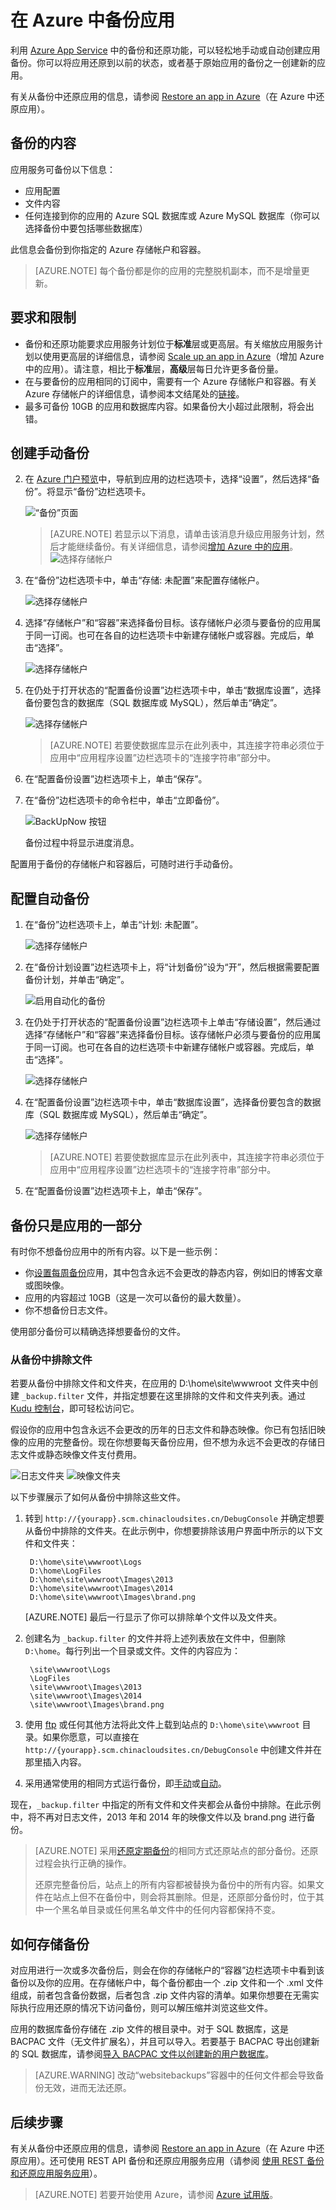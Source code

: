<properties 
	pageTitle="在 Azure 中备份应用" 
	description="了解如何在 Azure App Service 中创建应用备份。" 
	services="app-service" 
	documentationCenter="" 
	authors="cephalin" 
	manager="wpickett" 
	editor="jimbe"/>

<tags 
	ms.service="app-service" 
	ms.workload="na" 
	ms.tgt_pltfrm="na" 
	ms.devlang="na" 
	ms.topic="article" 
	ms.date="07/06/2016" 
	wacn.date="12/12/2016" 
	ms.author="cephalin"/>

# 在 Azure 中备份应用


利用 [Azure App Service](/documentation/articles/app-service-value-prop-what-is/) 中的备份和还原功能，可以轻松地手动或自动创建应用备份。你可以将应用还原到以前的状态，或者基于原始应用的备份之一创建新的应用。

有关从备份中还原应用的信息，请参阅 [Restore an app in Azure](/documentation/articles/web-sites-restore/)（在 Azure 中还原应用）。

## <a name="whatsbackedup"></a>备份的内容 
应用服务可备份以下信息：

* 应用配置
* 文件内容
* 任何连接到你的应用的 Azure SQL 数据库或 Azure MySQL 数据库（你可以选择备份中要包括哪些数据库）

此信息会备份到你指定的 Azure 存储帐户和容器。

> [AZURE.NOTE] 每个备份都是你的应用的完整脱机副本，而不是增量更新。

## <a name="requirements"></a>要求和限制

* 备份和还原功能要求应用服务计划位于**标准**层或更高层。有关缩放应用服务计划以使用更高层的详细信息，请参阅 [Scale up an app in Azure](/documentation/articles/web-sites-scale/)（增加 Azure 中的应用）。请注意，相比于**标准**层，**高级**层每日允许更多备份量。
* 在与要备份的应用相同的订阅中，需要有一个 Azure 存储帐户和容器。有关 Azure 存储帐户的详细信息，请参阅本文结尾处的[链接](#moreaboutstorage)。
* 最多可备份 10GB 的应用和数据库内容。如果备份大小超过此限制，将会出错。

## <a name="manualbackup" id="create-a-manual-backup"></a>创建手动备份

2. 在 [Azure 门户预览](https://portal.azure.cn)中，导航到应用的边栏选项卡，选择“设置”，然后选择“备份”。将显示“备份”边栏选项卡。
	
	![“备份”页面][ChooseBackupsPage]

	>[AZURE.NOTE] 若显示以下消息，请单击该消息升级应用服务计划，然后才能继续备份。有关详细信息，请参阅[增加 Azure 中的应用](/documentation/articles/web-sites-scale/)。![选择存储帐户](./media/web-sites-backup/01UpgradePlan.png)

3. 在“备份”边栏选项卡中，单击“存储: 未配置”来配置存储帐户。

	![选择存储帐户][ChooseStorageAccount]
	
4. 选择“存储帐户”和“容器”来选择备份目标。该存储帐户必须与要备份的应用属于同一订阅。也可在各自的边栏选项卡中新建存储帐户或容器。完成后，单击“选择”。
	
	![选择存储帐户](./media/web-sites-backup/02ChooseStorageAccount1.png)
	
5. 在仍处于打开状态的“配置备份设置”边栏选项卡中，单击“数据库设置”，选择备份要包含的数据库（SQL 数据库或 MySQL），然后单击“确定”。

	![选择存储帐户](./media/web-sites-backup/03ConfigureDatabase.png)

	> [AZURE.NOTE] 	若要使数据库显示在此列表中，其连接字符串必须位于应用中“应用程序设置”边栏选项卡的“连接字符串”部分中。

6. 在“配置备份设置”边栏选项卡上，单击“保存”。

7. 在“备份”边栏选项卡的命令栏中，单击“立即备份”。
	
	![BackUpNow 按钮][BackUpNow]
	
	备份过程中将显示进度消息。

配置用于备份的存储帐户和容器后，可随时进行手动备份。

## <a name="automatedbackups" id="configure-automated-backups"></a>配置自动备份

1. 在“备份”边栏选项卡上，单击“计划: 未配置”。

	![选择存储帐户](./media/web-sites-backup/05ScheduleBackup.png)
	
1. 在“备份计划设置”边栏选项卡上，将“计划备份”设为“开”，然后根据需要配置备份计划，并单击“确定”。
	
	![启用自动化的备份][SetAutomatedBackupOn]
	
4. 在仍处于打开状态的“配置备份设置”边栏选项卡上单击“存储设置”，然后通过选择“存储帐户”和“容器”来选择备份目标。该存储帐户必须与要备份的应用属于同一订阅。也可在各自的边栏选项卡中新建存储帐户或容器。完成后，单击“选择”。
	
	![选择存储帐户](./media/web-sites-backup/02ChooseStorageAccount1.png)
	
5. 在“配置备份设置”边栏选项卡中，单击“数据库设置”，选择备份要包含的数据库（SQL 数据库或 MySQL），然后单击“确定”。

	![选择存储帐户](./media/web-sites-backup/03ConfigureDatabase.png)

	> [AZURE.NOTE] 	若要使数据库显示在此列表中，其连接字符串必须位于应用中“应用程序设置”边栏选项卡的“连接字符串”部分中。

6. 在“配置备份设置”边栏选项卡上，单击“保存”。

## <a name="partialbackups"></a>备份只是应用的一部分

有时你不想备份应用中的所有内容。以下是一些示例：

-	你[设置每周备份](/documentation/articles/web-sites-backup/#configure-automated-backups)应用，其中包含永远不会更改的静态内容，例如旧的博客文章或图映像。
-	应用的内容超过 10GB（这是一次可以备份的最大数量）。
-	你不想备份日志文件。

使用部分备份可以精确选择想要备份的文件。

### 从备份中排除文件

若要从备份中排除文件和文件夹，在应用的 D:\\home\\site\\wwwroot 文件夹中创建 `_backup.filter` 文件，并指定想要在这里排除的文件和文件夹列表。通过 [Kudu 控制台](https://github.com/projectkudu/kudu/wiki/Kudu-console)，即可轻松访问它。

假设你的应用中包含永远不会更改的历年的日志文件和静态映像。你已有包括旧映像的应用的完整备份。现在你想要每天备份应用，但不想为永远不会更改的存储日志文件或静态映像文件支付费用。

![日志文件夹][LogsFolder] ![映像文件夹][ImagesFolder]
	
以下步骤展示了如何从备份中排除这些文件。

1. 转到 `http://{yourapp}.scm.chinacloudsites.cn/DebugConsole` 并确定想要从备份中排除的文件夹。在此示例中，你想要排除该用户界面中所示的以下文件和文件夹：

		D:\home\site\wwwroot\Logs
		D:\home\LogFiles
		D:\home\site\wwwroot\Images\2013
		D:\home\site\wwwroot\Images\2014
		D:\home\site\wwwroot\Images\brand.png

	[AZURE.NOTE] 最后一行显示了你可以排除单个文件以及文件夹。

2. 创建名为 `_backup.filter` 的文件并将上述列表放在文件中，但删除 `D:\home`。每行列出一个目录或文件。文件的内容应为：

	    \site\wwwroot\Logs
	    \LogFiles
	    \site\wwwroot\Images\2013
	    \site\wwwroot\Images\2014
	    \site\wwwroot\Images\brand.png

3. 使用 [ftp](/documentation/articles/web-sites-deploy/#ftp) 或任何其他方法将此文件上载到站点的 `D:\home\site\wwwroot` 目录。如果你愿意，可以直接在 `http://{yourapp}.scm.chinacloudsites.cn/DebugConsole` 中创建文件并在那里插入内容。

4. 采用通常使用的相同方式运行备份，即[手动](#create-a-manual-backup)或[自动](#configure-automated-backups)。

现在，`_backup.filter` 中指定的所有文件和文件夹都会从备份中排除。在此示例中，将不再对日志文件，2013 年和 2014 年的映像文件以及 brand.png 进行备份。

>[AZURE.NOTE] 采用[还原定期备份](/documentation/articles/web-sites-restore/)的相同方式还原站点的部分备份。还原过程会执行正确的操作。<p>还原完整备份后，站点上的所有内容都被替换为备份中的所有内容。如果文件在站点上但不在备份中，则会将其删除。但是，还原部分备份时，位于其中一个黑名单目录或任何黑名单文件中的任何内容都保持不变。

## <a name="aboutbackups" id="moreaboutstorage"></a>如何存储备份

对应用进行一次或多次备份后，则会在你的存储帐户的“容器”边栏选项卡中看到该备份以及你的应用。在存储帐户中，每个备份都由一个 .zip 文件和一个 .xml 文件组成，前者包含备份数据，后者包含 .zip 文件内容的清单。如果你想要在无需实际执行应用还原的情况下访问备份，则可以解压缩并浏览这些文件。

应用的数据库备份存储在 .zip 文件的根目录中。对于 SQL 数据库，这是 BACPAC 文件（无文件扩展名），并且可以导入。若要基于 BACPAC 导出创建新的 SQL 数据库，请参阅[导入 BACPAC 文件以创建新的用户数据库](http://technet.microsoft.com/zh-cn/library/hh710052.aspx)。

> [AZURE.WARNING] 改动“websitebackups”容器中的任何文件都会导致备份无效，进而无法还原。

## <a name="nextsteps"></a>后续步骤
有关从备份中还原应用的信息，请参阅 [Restore an app in Azure](/documentation/articles/web-sites-restore/)（在 Azure 中还原应用）。还可使用 REST API 备份和还原应用服务应用（请参阅 [使用 REST 备份和还原应用服务应用](/documentation/articles/websites-csm-backup/)）。

>[AZURE.NOTE] 若要开始使用 Azure，请参阅 [Azure 试用版](/pricing/1rmb-trial/)。


<!-- IMAGES -->
[ChooseBackupsPage]: ./media/web-sites-backup/01ChooseBackupsPage.png
[ChooseStorageAccount]: ./media/web-sites-backup/02ChooseStorageAccount.png
[IncludedDatabases]: ./media/web-sites-backup/03IncludedDatabases.png
[BackUpNow]: ./media/web-sites-backup/04BackUpNow.png
[BackupProgress]: ./media/web-sites-backup/05BackupProgress.png
[SetAutomatedBackupOn]: ./media/web-sites-backup/06SetAutomatedBackupOn.png
[Frequency]: ./media/web-sites-backup/07Frequency.png
[StartDate]: ./media/web-sites-backup/08StartDate.png
[StartTime]: ./media/web-sites-backup/09StartTime.png
[SaveIcon]: ./media/web-sites-backup/10SaveIcon.png
[ImagesFolder]: ./media/web-sites-backup/11Images.png
[LogsFolder]: ./media/web-sites-backup/12Logs.png
[GhostUpgradeWarning]: ./media/web-sites-backup/13GhostUpgradeWarning.png
 

<!---HONumber=Mooncake_Quality_Review_1118_2016-->
